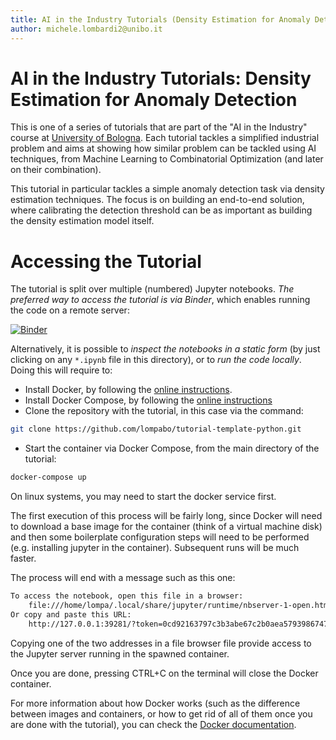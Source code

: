 ```yaml
---
title: AI in the Industry Tutorials (Density Estimation for Anomaly Detection)
author: michele.lombardi2@unibo.it
---
```


# AI in the Industry Tutorials: Density Estimation for Anomaly Detection #

This is one of a series of tutorials that are part of the "AI in the Industry" course at [University of Bologna](https://www.unibo.it/it). Each tutorial tackles a simplified industrial problem and aims at showing how similar problem can be tackled using AI techniques, from Machine Learning to Combinatorial Optimization (and later on their combination).

This tutorial in particular tackles a simple anomaly detection task via density estimation techniques. The focus is on building an end-to-end solution, where calibrating the detection threshold can be as important as building the density estimation model itself.

# Accessing the Tutorial #

The tutorial is split over multiple (numbered) Jupyter notebooks. _The preferred way to access the tutorial is via Binder_, which enables running the code on a remote server:

[![Binder](https://mybinder.org/badge_logo.svg)](https://mybinder.org/v2/gh/lompabo/aiiti-01-2021/HEAD)

Alternatively, it is possible to _inspect the notebooks in a static form_ (by just clicking on any `*.ipynb` file in this directory), or to _run the code locally_. Doing this will require to:

* Install Docker, by following the [online instructions](https://docs.docker.com/get-docker/).
* Install Docker Compose, by following the [online
instructions](https://docs.docker.com/compose/install/)
* Clone the repository with the tutorial, in this case via the command:
```sh
git clone https://github.com/lompabo/tutorial-template-python.git
```
* Start the container via Docker Compose, from the main directory of the
tutorial:
```sh
docker-compose up
```

On linux systems, you may need to start the docker service first.

The first execution of this process will be fairly long, since Docker will
need to download a base image for the container (think of a virtual machine
disk) and then some boilerplate configuration steps will need to be performed
(e.g. installing jupyter in the container). Subsequent runs will be much
faster.

The process will end with a message such as this one:
```sh
To access the notebook, open this file in a browser:
    file:///home/lompa/.local/share/jupyter/runtime/nbserver-1-open.html
Or copy and paste this URL:
    http://127.0.0.1:39281/?token=0cd92163797c3b3abe67c2b0aea57939867477d6068708a2
```
Copying one of the two addresses in a file browser file provide access to the Jupyter server running in the spawned container.

Once you are done, pressing CTRL+C on the terminal will close the Docker container.

For more information about how Docker works (such as the difference between
images and containers, or how to get rid of all of them once you are done with
the tutorial), you can check the [Docker
documentation](https://docs.docker.com/).
